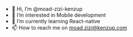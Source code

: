 - 👋 Hi, I’m @moad-zizi-kenzup
- 👀 I’m interested in Mobile development
- 🌱 I’m currently learning React-native
- 📫 How to reach me on moad.zizi@kenzup.com
